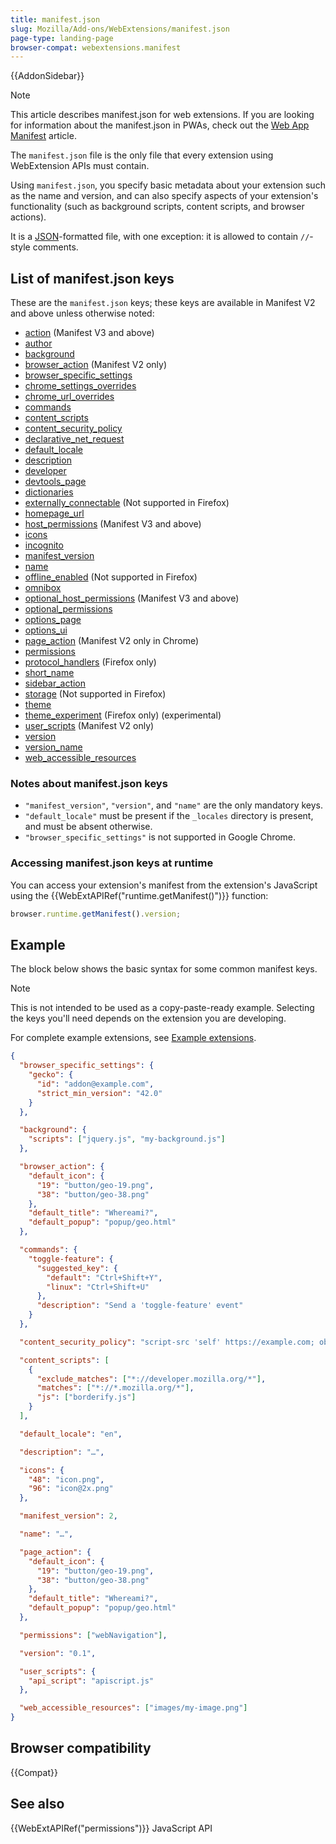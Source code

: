 ```yaml
---
title: manifest.json
slug: Mozilla/Add-ons/WebExtensions/manifest.json
page-type: landing-page
browser-compat: webextensions.manifest
---
```


{{AddonSidebar}}

> [!NOTE]
> This article describes manifest.json for web extensions. If you are looking for information about the manifest.json in PWAs, check out the [Web App Manifest](/en-US/docs/Web/Progressive_web_apps/Manifest) article.

The `manifest.json` file is the only file that every extension using WebExtension APIs must contain.

Using `manifest.json`, you specify basic metadata about your extension such as the name and version, and can also specify aspects of your extension's functionality (such as background scripts, content scripts, and browser actions).

It is a [JSON](/en-US/docs/Glossary/JSON)-formatted file, with one exception: it is allowed to contain `//`-style comments.

## List of manifest.json keys

These are the `manifest.json` keys; these keys are available in Manifest V2 and above unless otherwise noted:

- [action](/en-US/docs/Mozilla/Add-ons/WebExtensions/manifest.json/action) (Manifest V3 and above)
- [author](/en-US/docs/Mozilla/Add-ons/WebExtensions/manifest.json/author)
- [background](/en-US/docs/Mozilla/Add-ons/WebExtensions/manifest.json/background)
- [browser_action](/en-US/docs/Mozilla/Add-ons/WebExtensions/manifest.json/browser_action) (Manifest V2 only)
- [browser_specific_settings](/en-US/docs/Mozilla/Add-ons/WebExtensions/manifest.json/browser_specific_settings)
- [chrome_settings_overrides](/en-US/docs/Mozilla/Add-ons/WebExtensions/manifest.json/chrome_settings_overrides)
- [chrome_url_overrides](/en-US/docs/Mozilla/Add-ons/WebExtensions/manifest.json/chrome_url_overrides)
- [commands](/en-US/docs/Mozilla/Add-ons/WebExtensions/manifest.json/commands)
- [content_scripts](/en-US/docs/Mozilla/Add-ons/WebExtensions/manifest.json/content_scripts)
- [content_security_policy](/en-US/docs/Mozilla/Add-ons/WebExtensions/manifest.json/content_security_policy)
- [declarative_net_request](/en-US/docs/Mozilla/Add-ons/WebExtensions/manifest.json/declarative_net_request)
- [default_locale](/en-US/docs/Mozilla/Add-ons/WebExtensions/manifest.json/default_locale)
- [description](/en-US/docs/Mozilla/Add-ons/WebExtensions/manifest.json/description)
- [developer](/en-US/docs/Mozilla/Add-ons/WebExtensions/manifest.json/developer)
- [devtools_page](/en-US/docs/Mozilla/Add-ons/WebExtensions/manifest.json/devtools_page)
- [dictionaries](/en-US/docs/Mozilla/Add-ons/WebExtensions/manifest.json/dictionaries)
- [externally_connectable](/en-US/docs/Mozilla/Add-ons/WebExtensions/manifest.json/externally_connectable) (Not supported in Firefox)
- [homepage_url](/en-US/docs/Mozilla/Add-ons/WebExtensions/manifest.json/homepage_url)
- [host_permissions](/en-US/docs/Mozilla/Add-ons/WebExtensions/manifest.json/host_permissions) (Manifest V3 and above)
- [icons](/en-US/docs/Mozilla/Add-ons/WebExtensions/manifest.json/icons)
- [incognito](/en-US/docs/Mozilla/Add-ons/WebExtensions/manifest.json/incognito)
- [manifest_version](/en-US/docs/Mozilla/Add-ons/WebExtensions/manifest.json/manifest_version)
- [name](/en-US/docs/Mozilla/Add-ons/WebExtensions/manifest.json/name)
- [offline_enabled](/en-US/docs/Mozilla/Add-ons/WebExtensions/manifest.json/offline_enabled) (Not supported in Firefox)
- [omnibox](/en-US/docs/Mozilla/Add-ons/WebExtensions/manifest.json/omnibox)
- [optional_host_permissions](/en-US/docs/Mozilla/Add-ons/WebExtensions/manifest.json/optional_host_permissions) (Manifest V3 and above)
- [optional_permissions](/en-US/docs/Mozilla/Add-ons/WebExtensions/manifest.json/optional_permissions)
- [options_page](/en-US/docs/Mozilla/Add-ons/WebExtensions/manifest.json/options_page)
- [options_ui](/en-US/docs/Mozilla/Add-ons/WebExtensions/manifest.json/options_ui)
- [page_action](/en-US/docs/Mozilla/Add-ons/WebExtensions/manifest.json/page_action) (Manifest V2 only in Chrome)
- [permissions](/en-US/docs/Mozilla/Add-ons/WebExtensions/manifest.json/permissions)
- [protocol_handlers](/en-US/docs/Mozilla/Add-ons/WebExtensions/manifest.json/protocol_handlers) (Firefox only)
- [short_name](/en-US/docs/Mozilla/Add-ons/WebExtensions/manifest.json/short_name)
- [sidebar_action](/en-US/docs/Mozilla/Add-ons/WebExtensions/manifest.json/sidebar_action)
- [storage](/en-US/docs/Mozilla/Add-ons/WebExtensions/manifest.json/storage) (Not supported in Firefox)
- [theme](/en-US/docs/Mozilla/Add-ons/WebExtensions/manifest.json/theme)
- [theme_experiment](/en-US/docs/Mozilla/Add-ons/WebExtensions/manifest.json/theme_experiment) (Firefox only) (experimental)
- [user_scripts](/en-US/docs/Mozilla/Add-ons/WebExtensions/manifest.json/user_scripts) (Manifest V2 only)
- [version](/en-US/docs/Mozilla/Add-ons/WebExtensions/manifest.json/version)
- [version_name](/en-US/docs/Mozilla/Add-ons/WebExtensions/manifest.json/version_name)
- [web_accessible_resources](/en-US/docs/Mozilla/Add-ons/WebExtensions/manifest.json/web_accessible_resources)

### Notes about manifest.json keys

- `"manifest_version"`, `"version"`, and `"name"` are the only mandatory keys.
- `"default_locale"` must be present if the `_locales` directory is present, and must be absent otherwise.
- `"browser_specific_settings"` is not supported in Google Chrome.

### Accessing manifest.json keys at runtime

You can access your extension's manifest from the extension's JavaScript using the {{WebExtAPIRef("runtime.getManifest()")}} function:

```js
browser.runtime.getManifest().version;
```

## Example

The block below shows the basic syntax for some common manifest keys.

> [!NOTE]
> This is not intended to be used as a copy-paste-ready example. Selecting the keys you'll need depends on the extension you are developing.

For complete example extensions, see [Example extensions](/en-US/docs/Mozilla/Add-ons/WebExtensions/Examples).

```json
{
  "browser_specific_settings": {
    "gecko": {
      "id": "addon@example.com",
      "strict_min_version": "42.0"
    }
  },

  "background": {
    "scripts": ["jquery.js", "my-background.js"]
  },

  "browser_action": {
    "default_icon": {
      "19": "button/geo-19.png",
      "38": "button/geo-38.png"
    },
    "default_title": "Whereami?",
    "default_popup": "popup/geo.html"
  },

  "commands": {
    "toggle-feature": {
      "suggested_key": {
        "default": "Ctrl+Shift+Y",
        "linux": "Ctrl+Shift+U"
      },
      "description": "Send a 'toggle-feature' event"
    }
  },

  "content_security_policy": "script-src 'self' https://example.com; object-src 'self'",

  "content_scripts": [
    {
      "exclude_matches": ["*://developer.mozilla.org/*"],
      "matches": ["*://*.mozilla.org/*"],
      "js": ["borderify.js"]
    }
  ],

  "default_locale": "en",

  "description": "…",

  "icons": {
    "48": "icon.png",
    "96": "icon@2x.png"
  },

  "manifest_version": 2,

  "name": "…",

  "page_action": {
    "default_icon": {
      "19": "button/geo-19.png",
      "38": "button/geo-38.png"
    },
    "default_title": "Whereami?",
    "default_popup": "popup/geo.html"
  },

  "permissions": ["webNavigation"],

  "version": "0.1",

  "user_scripts": {
    "api_script": "apiscript.js"
  },

  "web_accessible_resources": ["images/my-image.png"]
}
```

## Browser compatibility

{{Compat}}

## See also

{{WebExtAPIRef("permissions")}} JavaScript API
